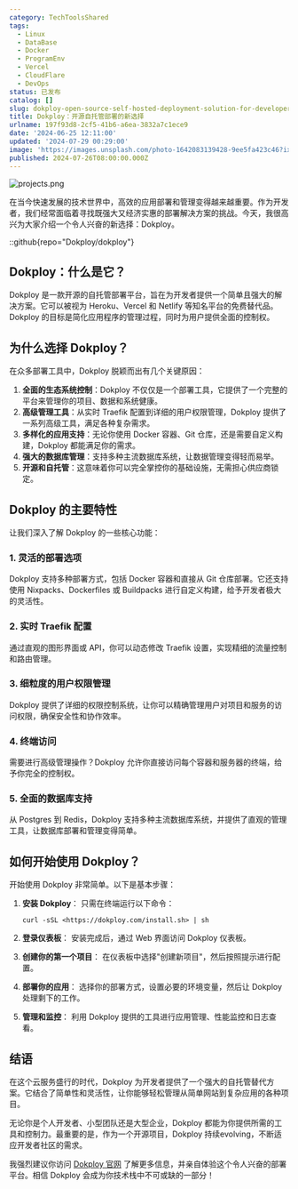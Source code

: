 ```yaml
---
category: TechToolsShared
tags:
  - Linux
  - DataBase
  - Docker
  - ProgramEnv
  - Vercel
  - CloudFlare
  - DevOps
status: 已发布
catalog: []
slug: dokploy-open-source-self-hosted-deployment-solution-for-developers
title: Dokploy：开源自托管部署的新选择
urlname: 197f93d8-2cf5-41b6-a6ea-3832a7c1ece9
date: '2024-06-25 12:11:00'
updated: '2024-07-29 00:29:00'
image: 'https://images.unsplash.com/photo-1642083139428-9ee5fa423c46?ixlib=rb-4.0.3&q=85&fm=jpg&crop=entropy&cs=srgb'
published: 2024-07-26T08:00:00.000Z
---
```


![projects.png](https://prod-files-secure.s3.us-west-2.amazonaws.com/5d24fe63-e567-4804-86f9-9fdc62e13082/adfdc1fe-2109-46ac-9ad4-f50e8631f20c/projects.png?X-Amz-Algorithm=AWS4-HMAC-SHA256&X-Amz-Content-Sha256=UNSIGNED-PAYLOAD&X-Amz-Credential=ASIAZI2LB4664QWL343B%2F20250415%2Fus-west-2%2Fs3%2Faws4_request&X-Amz-Date=20250415T053916Z&X-Amz-Expires=3600&X-Amz-Security-Token=IQoJb3JpZ2luX2VjEJ3%2F%2F%2F%2F%2F%2F%2F%2F%2F%2FwEaCXVzLXdlc3QtMiJHMEUCIHDijIonqf5rNvsEGF6LUYTDlzSVZQMQvD7PKB3xJZDDAiEAz%2BmuipwziIEyHYASbGVvZMFCDWFdyt2Xfi2W0EjQSJYq%2FwMIJhAAGgw2Mzc0MjMxODM4MDUiDMcGx3S9RfHBI3UUCircA87jvE3EZPJfFBEURjdtuBaNa%2FtHgS%2FrMEYSUeASqgpcI5FrgfE6CX9FXwG7rM0xpzlaFcm6%2F65tOi6pHWecsFjmnUkKYmv9prdAxMkNstMwU4rcs1lbeK6u1hv40u3QfJbS4fFo1vioDyRl36FijGqOZAnYhZFw4RGML7OLz3wFd0t8jtaP6FZLhnjWQQsK35SYN9Co8kfp27aTxjyv02XPv%2BmpMwupwxF0z6CTsMhF%2FMboZX6Lk41bDhmtCK9DgGHhfYW2EQ7nuEpAB4ZLVTqaWGHnw94XAeifMceLwxWIzTCyHfur0TXhAQ3psVqo9WLkLUVfz3Nok38olYJcIC0sYMZr2K0YEkACTS1WEEgpC3G5l98a%2B5ifyuFPADIrU0AZTZf9QkiwmPzJYHRLg9qTOOSFSO1IxDVzAjlqFmzPc6IYlg41wrKQItoLhAyG61RDNs9CWzI%2FpN8UoTafHPdLtqQJ0%2FVBSHyzF%2BKNlXxwTtaEO59pNmGSFbViYXCtLWN9VlmjEpoPWSfAE0CZ%2BtOV3D9GCyVlUzHiWCZp7pmCSbFcFX0roFjUkZlNYWd8msLmmiNg6M4UsgXghUMAxiJnzawuKLyok20a5UzDbZwnP4k0zZdwNgj5KbWnMJ%2FO978GOqUBs%2FzwJ11Za8qaGBdhAWrr49hgpxC8YRCd4mQFvBZMD65EZKSJrD0ipZjE%2Fruc0vof26BviDD5cQluRRhuTLCxH3LKBoDFb9b5YMWaMtoHiX0%2BjaEMuHG9HbYNoD3wp7jZhSS4Np0hiF4zAGskawlk9o6kE0DEvsjqiVWMOqVsQYdSnr%2B%2FErrUv%2FjgL6ixWl0JEYkf%2BZ%2BFjTDNXO5vDHTNBQd1RPQD&X-Amz-Signature=09297f84e253acd43496f0d4ada8fb871a657794b59e1583ddfe58281cd375a3&X-Amz-SignedHeaders=host&x-id=GetObject)


在当今快速发展的技术世界中，高效的应用部署和管理变得越来越重要。作为开发者，我们经常面临着寻找既强大又经济实惠的部署解决方案的挑战。今天，我很高兴为大家介绍一个令人兴奋的新选择：Dokploy。


::github{repo="Dokploy/dokploy"}


## Dokploy：什么是它？


Dokploy 是一款开源的自托管部署平台，旨在为开发者提供一个简单且强大的解决方案。它可以被视为 Heroku、Vercel 和 Netlify 等知名平台的免费替代品。Dokploy 的目标是简化应用程序的管理过程，同时为用户提供全面的控制权。


## 为什么选择 Dokploy？


在众多部署工具中，Dokploy 脱颖而出有几个关键原因：

1. **全面的生态系统控制**：Dokploy 不仅仅是一个部署工具，它提供了一个完整的平台来管理你的项目、数据和系统健康。
2. **高级管理工具**：从实时 Traefik 配置到详细的用户权限管理，Dokploy 提供了一系列高级工具，满足各种复杂需求。
3. **多样化的应用支持**：无论你使用 Docker 容器、Git 仓库，还是需要自定义构建，Dokploy 都能满足你的需求。
4. **强大的数据库管理**：支持多种主流数据库系统，让数据管理变得轻而易举。
5. **开源和自托管**：这意味着你可以完全掌控你的基础设施，无需担心供应商锁定。

## Dokploy 的主要特性


让我们深入了解 Dokploy 的一些核心功能：


### 1. 灵活的部署选项


Dokploy 支持多种部署方式，包括 Docker 容器和直接从 Git 仓库部署。它还支持使用 Nixpacks、Dockerfiles 或 Buildpacks 进行自定义构建，给予开发者极大的灵活性。


### 2. 实时 Traefik 配置


通过直观的图形界面或 API，你可以动态修改 Traefik 设置，实现精细的流量控制和路由管理。


### 3. 细粒度的用户权限管理


Dokploy 提供了详细的权限控制系统，让你可以精确管理用户对项目和服务的访问权限，确保安全性和协作效率。


### 4. 终端访问


需要进行高级管理操作？Dokploy 允许你直接访问每个容器和服务器的终端，给予你完全的控制权。


### 5. 全面的数据库支持


从 Postgres 到 Redis，Dokploy 支持多种主流数据库系统，并提供了直观的管理工具，让数据库部署和管理变得简单。


## 如何开始使用 Dokploy？


开始使用 Dokploy 非常简单。以下是基本步骤：

1. **安装 Dokploy**：
只需在终端运行以下命令：

    ```plain text
    curl -sSL <https://dokploy.com/install.sh> | sh
    ```

2. **登录仪表板**：
安装完成后，通过 Web 界面访问 Dokploy 仪表板。
3. **创建你的第一个项目**：
在仪表板中选择"创建新项目"，然后按照提示进行配置。
4. **部署你的应用**：
选择你的部署方式，设置必要的环境变量，然后让 Dokploy 处理剩下的工作。
5. **管理和监控**：
利用 Dokploy 提供的工具进行应用管理、性能监控和日志查看。

## 结语


在这个云服务盛行的时代，Dokploy 为开发者提供了一个强大的自托管替代方案。它结合了简单性和灵活性，让你能够轻松管理从简单网站到复杂应用的各种项目。


无论你是个人开发者、小型团队还是大型企业，Dokploy 都能为你提供所需的工具和控制力。最重要的是，作为一个开源项目，Dokploy 持续evolving，不断适应开发者社区的需求。


我强烈建议你访问 [Dokploy 官网](https://dokploy.com/) 了解更多信息，并亲自体验这个令人兴奋的部署平台。相信 Dokploy 会成为你技术栈中不可或缺的一部分！

